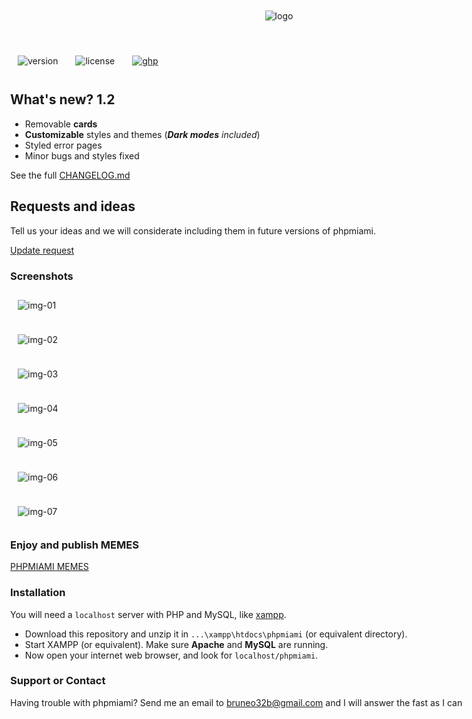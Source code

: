 <p align="center">
  <img src="https://raw.githubusercontent.com/bruneo32/phpmiami/main/res/banner.jpg" alt="logo"/>
</p>
<style>
  *{max-width:100% !important;}
  img{margin:12px;}
</style>

\
![version](https://img.shields.io/badge/version-1.2-cornflowerblue.svg)
![license](https://img.shields.io/badge/license-CC0-orangered.svg)
[![ghp](https://github.com/bruneo32/phpmiami/blob/gh-pages/ghpbanner.png?raw=true)](https://bruneo32.github.io/phpmiami/)

## What's new? 1.2

- Removable **cards**
- **Customizable** styles and themes (_**Dark modes** included_)
- Styled error pages
- Minor bugs and styles fixed

See the full [CHANGELOG.md](https://github.com/bruneo32/phpmiami/blob/1.2/CHANGELOG.md)

## Requests and ideas

Tell us your ideas and we will considerate including them in future versions of phpmiami.

[Update request](https://github.com/bruneo32/phpmiami/issues/1)

### Screenshots

![img-01](/screenshots/01.png)

![img-02](/screenshots/02.png)

![img-03](/screenshots/03.png)

![img-04](/screenshots/04.png)

![img-05](/screenshots/05.png)

![img-06](/screenshots/06.png)

![img-07](/screenshots/07.png)

### Enjoy and publish MEMES
[PHPMIAMI MEMES](https://github.com/bruneo32/phpmiami/tree/gh-pages/memes)

### Installation
You will need a `localhost` server with PHP and MySQL, like [xampp](https://www.apachefriends.org/download.html).

- Download this repository and unzip it in `...\xampp\htdocs\phpmiami` (or equivalent directory).
- Start XAMPP (or equivalent). Make sure **Apache** and **MySQL** are running.
- Now open your internet web browser, and look for `localhost/phpmiami`.


### Support or Contact

Having trouble with phpmiami?
Send me an email to [bruneo32b@gmail.com](mailto:bruneo32b@gmail.com) and I will answer the fast as I can


<br/>
<p align="center">
  <a target="_blank" href="https://bruneo32.github.io/phpmiami/"><img src="https://raw.githubusercontent.com/bruneo32/phpmiami/main/res/banner.jpg" alt=""></a> &ensp;
  <a target="_blank" href="https://codemirror.net"><img src="https://raw.githubusercontent.com/bruneo32/phpmiami/main/res/codemirror.png" alt=""></a>
</p>
